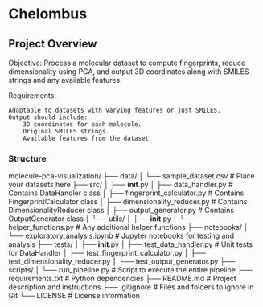 # Chelombus

## Project Overview
Objective: Process a molecular dataset to compute fingerprints, reduce dimensionality using PCA, and output 3D coordinates along with SMILES strings and any available features.

Requirements:

    Adaptable to datasets with varying features or just SMILES.
    Output should include:
        3D coordinates for each molecule.
        Original SMILES strings.
        Available features from the dataset



### Structure

molecule-pca-visualization/
├── data/
│   └── sample_dataset.csv         # Place your datasets here
├── src/
│   ├── __init__.py
│   ├── data_handler.py            # Contains DataHandler class
│   ├── fingerprint_calculator.py  # Contains FingerprintCalculator class
│   ├── dimensionality_reducer.py  # Contains DimensionalityReducer class
│   ├── output_generator.py        # Contains OutputGenerator class
│   └── utils/
│       ├── __init__.py
│       └── helper_functions.py    # Any additional helper functions
├── notebooks/
│   └── exploratory_analysis.ipynb # Jupyter notebooks for testing and analysis
├── tests/
│   ├── __init__.py
│   ├── test_data_handler.py       # Unit tests for DataHandler
│   ├── test_fingerprint_calculator.py
│   ├── test_dimensionality_reducer.py
│   └── test_output_generator.py
├── scripts/
│   └── run_pipeline.py            # Script to execute the entire pipeline
├── requirements.txt               # Python dependencies
├── README.md                      # Project description and instructions
├── .gitignore                     # Files and folders to ignore in Git
└── LICENSE                        # License information
